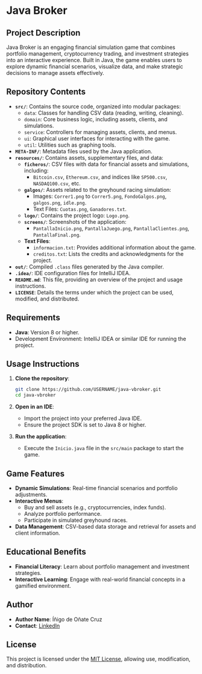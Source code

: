 # Java Broker

## Project Description

Java Broker is an engaging financial simulation game that combines portfolio management, cryptocurrency trading, and investment strategies into an interactive experience. Built in Java, the game enables users to explore dynamic financial scenarios, visualize data, and make strategic decisions to manage assets effectively.

## Repository Contents

- **`src/`**: Contains the source code, organized into modular packages:
  - `data`: Classes for handling CSV data (reading, writing, cleaning).
  - `domain`: Core business logic, including assets, clients, and simulations.
  - `service`: Controllers for managing assets, clients, and menus.
  - `ui`: Graphical user interfaces for interacting with the game.
  - `util`: Utilities such as graphing tools.
- **`META-INF/`**: Metadata files used by the Java application.
- **`resources/`**: Contains assets, supplementary files, and data:
  - **`ficheros/`**: CSV files with data for financial assets and simulations, including:
    - `Bitcoin.csv`, `Ethereum.csv`, and indices like `SP500.csv`, `NASDAQ100.csv`, etc.
  - **`galgos/`**: Assets related to the greyhound racing simulation:
    - Images: `Correr1.png` to `Correr5.png`, `FondoGalgos.png`, `galgos.png`, `idle.png`.
    - Text Files: `Cuotas.png`, `Ganadores.txt`.
  - **`logo/`**: Contains the project logo: `Logo.png`.
  - **`screens/`**: Screenshots of the application:
    - `PantallaInicio.png`, `PantallaJuego.png`, `PantallaClientes.png`, `PantallaFinal.png`.
  - **Text Files**:
    - `informacion.txt`: Provides additional information about the game.
    - `creditos.txt`: Lists the credits and acknowledgments for the project.
- **`out/`**: Compiled `.class` files generated by the Java compiler.
- **`.idea/`**: IDE configuration files for IntelliJ IDEA.
- **`README.md`**: This file, providing an overview of the project and usage instructions.
- **`LICENSE`**: Details the terms under which the project can be used, modified, and distributed.

## Requirements

- **Java**: Version 8 or higher.
- Development Environment: IntelliJ IDEA or similar IDE for running the project.

## Usage Instructions

1. **Clone the repository**:
   ```bash
   git clone https://github.com/USERNAME/java-vbroker.git
   cd java-vbroker
   ```

2. **Open in an IDE**:
   - Import the project into your preferred Java IDE.
   - Ensure the project SDK is set to Java 8 or higher.

3. **Run the application**:
   - Execute the `Inicio.java` file in the `src/main` package to start the game.

## Game Features

- **Dynamic Simulations**: Real-time financial scenarios and portfolio adjustments.
- **Interactive Menus**:
  - Buy and sell assets (e.g., cryptocurrencies, index funds).
  - Analyze portfolio performance.
  - Participate in simulated greyhound races.
- **Data Management**: CSV-based data storage and retrieval for assets and client information.

## Educational Benefits

- **Financial Literacy**: Learn about portfolio management and investment strategies.
- **Interactive Learning**: Engage with real-world financial concepts in a gamified environment.

## Author

- **Author Name**: Íñigo de Oñate Cruz  
- **Contact**: [LinkedIn](https://www.linkedin.com/in/%C3%AD%C3%B1igo-de-o%C3%B1ate-cruz-855b55263/)

## License

This project is licensed under the [MIT License](LICENSE), allowing use, modification, and distribution.
